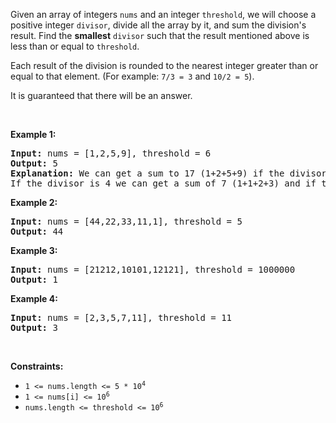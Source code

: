 Given an array of integers `` nums `` and an integer `` threshold ``, we will choose a positive integer `` divisor ``, divide all the array by it, and sum the division's result. Find the __smallest__ `` divisor `` such that the result mentioned above is less than or equal to `` threshold ``.

Each result of the division is rounded to the nearest integer greater than or equal to that element. (For example: `` 7/3 = 3 `` and `` 10/2 = 5 ``).

It is guaranteed that there will be an answer.

&nbsp;

__Example 1:__

<pre>
<strong>Input:</strong> nums = [1,2,5,9], threshold = 6
<strong>Output:</strong> 5
<strong>Explanation:</strong> We can get a sum to 17 (1+2+5+9) if the divisor is 1. 
If the divisor is 4 we can get a sum of 7 (1+1+2+3) and if the divisor is 5 the sum will be 5 (1+1+1+2). 
</pre>

__Example 2:__

<pre>
<strong>Input:</strong> nums = [44,22,33,11,1], threshold = 5
<strong>Output:</strong> 44
</pre>

__Example 3:__

<pre>
<strong>Input:</strong> nums = [21212,10101,12121], threshold = 1000000
<strong>Output:</strong> 1
</pre>

__Example 4:__

<pre>
<strong>Input:</strong> nums = [2,3,5,7,11], threshold = 11
<strong>Output:</strong> 3
</pre>

&nbsp;

__Constraints:__

*   <code>1 &lt;= nums.length &lt;= 5 * 10<sup>4</sup></code>
*   <code>1 &lt;= nums[i] &lt;= 10<sup>6</sup></code>
*   <code>nums.length &lt;= threshold &lt;= 10<sup>6</sup></code>